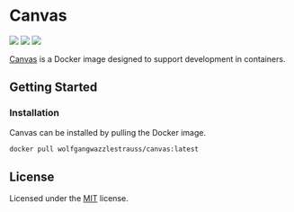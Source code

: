 # Canvas

![](https://img.shields.io/badge/code%20style-black-000000.svg)
![](https://img.shields.io/github/repo-size/wolfgangwazzlestrauss/canvas)
![](https://img.shields.io/github/license/wolfgangwazzlestrauss/canvas)

[Canvas](https://wolfgangwazzlestrauss.github.io/canvas) is a Docker image
designed to support development in containers.

## Getting Started

### Installation

Canvas can be installed by pulling the Docker image.

```bash
docker pull wolfgangwazzlestrauss/canvas:latest
```

## License

Licensed under the [MIT](license.txt) license.

